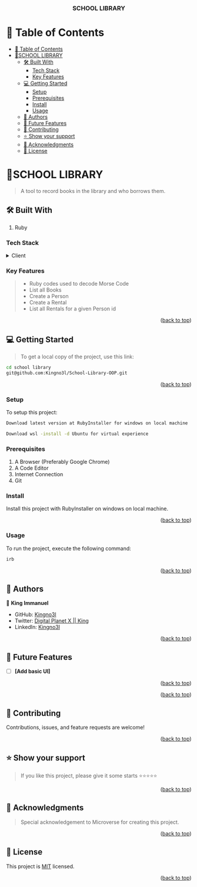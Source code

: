 <a name="readme-top"></a>

<div align="center">

  <h3><b>SCHOOL LIBRARY</b></h3>

</div>

<!-- TABLE OF CONTENTS -->

# 📗 Table of Contents

- [📗 Table of Contents](#-table-of-contents)
- [📖SCHOOL LIBRARY ](#school-library-)
  - [🛠 Built With ](#-built-with-)
    - [Tech Stack ](#tech-stack-)
    - [Key Features ](#key-features-)
  - [💻 Getting Started ](#-getting-started-)
    - [Setup](#setup)
    - [Prerequisites](#prerequisites)
    - [Install](#install)
    - [Usage](#usage)
  - [👥 Authors ](#-authors-)
  - [🔭 Future Features ](#-future-features-)
  - [🤝 Contributing ](#-contributing-)
  - [⭐️ Show your support ](#️-show-your-support-)
  - [🙏 Acknowledgments ](#-acknowledgments-)
  - [📝 License ](#-license-)

<!-- INTRO -->

# 📖SCHOOL LIBRARY <a name="about-project"></a>

> A tool to record books in the library and who borrows them.
## 🛠 Built With <a name="built-with"></a>

1. Ruby
<!-- 2. CSS
3. JavaScript
4. Webpack -->

### Tech Stack <a name="tech-stack"></a>

<details>
  <summary>Client</summary>
  <ul>
    <li><a href="https://Ruby.org/">Ruby</a></li>
    <!-- <li><a href="https://www.w3.org/">CSS</a></li>
    <li><a href="https://www.javascript.com/">JavaScript</a></li>
    <li><a href="https://webpack.js.org/">Webpack</a></li> -->
  </ul>
</details>

<!-- Features -->

### Key Features <a name="key-features"></a>

> - Ruby codes used to decode Morse Code
> - List all Books
> - Create a Person
> - Create a Rental
> - List all Rentals for a given Person id
  

<p align="right">(<a href="#readme-top">back to top</a>)</p>

<!-- ## 🚀 Live Demo <a name="live-demo"></a>

> Add a link to your deployed project.

- [Live Demo Link](https://ayo-on-code-meal-recipe.onrender.com)

<p align="right">(<a href="#readme-top">back to top</a>)</p> -->


<!-- ## Presentation Video <a name="video-presentation"></a>

- [Presentation Video Link](https://www.loom.com/share/0e7f2b38c09949a4a3ba888b01543769?sid=b8349fd4-8efd-415b-8ca3-62f7d91e5341) -->


<!-- GETTING STARTED -->

## 💻 Getting Started <a name="getting-started"></a>

> To get a local copy of the project, use this link:

```sh
cd school library
git@github.com:Kingno3l/School-Library-OOP.git
```

<!-- SETUP -->

<p align="right">(<a href="#readme-top">back to top</a>)</p>

### Setup

To setup this project:

```sh
Download latest version at RubyInstaller for windows on local machine

Download wsl -install -d Ubuntu for virtual experience
```

### Prerequisites

1. A Browser (Preferably Google Chrome)
2. A Code Editor
3. Internet Connection
4. Git

<!-- INSTALL -->

### Install

Install this project with RubyInstaller on windows on local machine.

<p align="right">(<a href="#readme-top">back to top</a>)</p>

### Usage

To run the project, execute the following command:

```sh
irb
```


<!-- ### Run tests

To test the project, execute the following command:

```sh
npm run test
``` -->

<!-- ## 🚀 Live Demo <a name="live-demo"></a>

- [Live Demo Link]() -->

<p align="right">(<a href="#readme-top">back to top</a>)</p>

<!-- AUTHORS -->

## 👥 Authors <a name="authors"></a>

👤 **King Immanuel**

- GitHub: [Kingno3l](https://github.com/Kingno3l)
- Twitter: [Digital Planet X || King](https://twitter.com/digitalplanet_x)
- LinkedIn: [Kingno3l](https://www.linkedin.com/in/Kingno3l)

<p align="right">(<a href="#readme-top">back to top</a>)</p>

## 🔭 Future Features <a name="future-features"></a>

- [ ] **[Add basic UI]**

<p align="right">(<a href="#readme-top">back to top</a>)</p>

<!-- ## 🔭 Future Features <a name="future-features"></a>

- [ ] **Improve User Experience** -->

<p align="right">(<a href="#readme-top">back to top</a>)</p>

<!-- CONTRIBUTION -->

## 🤝 Contributing <a name="contributing"></a>

Contributions, issues, and feature requests are welcome!

<p align="right">(<a href="#readme-top">back to top</a>)</p>

<!--SUPPORT -->

## ⭐️ Show your support <a name="support"></a>

> If you like this project, please give it some starts ⭐️⭐️⭐️⭐️⭐️

<p align="right">(<a href="#readme-top">back to top</a>)</p>

<!-- ACKNOWLEDGEMENTS -->

## 🙏 Acknowledgments <a name="acknowledgements"></a>

> Special acknowledgement to  Microverse for creating this project.

<p align="right">(<a href="#readme-top">back to top</a>)</p>

<!-- LICENSE -->

## 📝 License <a name="license"></a>

This project is [MIT](/LICENSE) licensed.

<p align="right">(<a href="#readme-top">back to top</a>)</p>